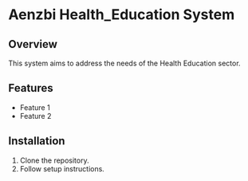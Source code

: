 # Aenzbi Health_Education System
## Overview
This system aims to address the needs of the Health Education sector.
## Features
- Feature 1
- Feature 2
## Installation
1. Clone the repository.
2. Follow setup instructions.
